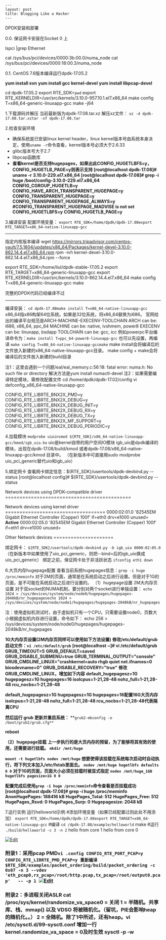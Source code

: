 ```text
---
layout: post
title: Blogging Like a Hacker
---
```

DPDK安装和部署

0.0. 保证网卡安装在Socket 0 上

lspci |grep Ethernet

cat /sys/bus/pci/devices/0000\:3b\:00.0/numa_node 
cat /sys/bus/pci/devices/0000\:18\:00.3/numa_node

0.1. CentOS 7.6版本编译运行dpdk-17.05.2

**yum install svn**
**yum install gcc kernel-devel**
**yum install libpcap-devel**

cd dpdk-17.05.2
export RTE_SDK=`pwd`
export RTE_KERNELDIR=/usr/src/kernels/3.10.0-957.10.1.el7.x86_64
make config T=x86_64-generic-linuxapp-gcc
make -j64

1.下载源码并解压
当前最新版为dpdk-17.08.tar.xz
解压xz文件：
`xz -d dpdk-17.08.tar.xztar -xf dpdk-17.08.tar`

2.检查安装环境

- 确保系统是已安装linux kernel header，linux kernel版本号由系统本身决定，使用`uname -r`命令查看，kernel版本号必须大于2.6.33
- glibc版本号大于2.7
- libpcap函数库
- **查看kernel是否支持hugepages，如果出此CONFIG_HUGETLBFS=y，CONFIG_HUGETLB_PAGE=y则表示支持**
  **[root@localhost dpdk-17.08]# uname -r** 
  **3.10.0-229.el7.x86_64**
  **[root@localhost dpdk-17.08]# grep -i huge /boot/config-3.10.0-229.el7.x86_64** 
  **CONFIG_CGROUP_HUGETLB=y**
  **CONFIG_HAVE_ARCH_TRANSPARENT_HUGEPAGE=y**
  **CONFIG_TRANSPARENT_HUGEPAGE=y**
  **CONFIG_TRANSPARENT_HUGEPAGE_ALWAYS=y**
  **\#CONFIG_TRANSPARENT_HUGEPAGE_MADVISE is not set**
  **CONFIG_HUGETLBFS=y**
  **CONFIG_HUGETLB_PAGE=y**

3.编译安装
配置环境变量：
`export RTE_SDK=/home/dpdk/dpdk-17.08export RTE_TARGET=x86_64-native-linuxapp-gcc`

------

指定内核版本编译
wget https://mirrors.tripadvisor.com/centos-vault/7.5.1804/updates/x86_64/Packages/kernel-devel-3.10.0-862.14.4.el7.x86_64.rpm
rpm -ivh kernel-devel-3.10.0-862.14.4.el7.x86_64.rpm --force

export RTE_SDK=/home/liul/dpdk-stable-17.05.2
export RTE_TARGET=x86_64-generic-linuxapp-gcc
export RTE_KERNELDIR=/usr/src/kernels/3.10.0-862.14.4.el7.x86_64
make config T=x86_64-generic-linuxapp-gcc
make

完整的DPDK代码已经编译不过

------

编译安装：
`cd dpdk-17.08make install T=x86_64-native-linuxapp-gcc`
x86_64指x86构架64位系统。如果是32位系统，将x86_64替换为i686。
官网给出的编译平台规范是ARCH-MACHINE-EXECENV-TOOLCHAIN
ARCH can be: i686, x86_64, ppc_64
MACHINE can be: native, ivshmem, power8
EXECENV can be: linuxapp, bsdapp
TOOLCHAIN can be: gcc, icc
例如powerpc平台编译命令为：`make install T=ppc_64-power8-linuxapp-gcc`
也可以先设置，再编译
`make config T=x86_64-native-linuxapp-gccmake`
make install会将编译后的文件放入新建的x86_64-native-linuxapp-gcc目录。
make config + make会将编译后的文件放入新建的build目录

注1：这里会遇到一个问题/eal/eal_memory.c:56:18: fatal error: numa.h: No such file or directory
解决方法是yum install numactl-devel
注2：如果需要编译特定模块，需修改配置文件
cd /home/dpdk/dpdk-17.02/config
vi defconfig_x86_64-native-linuxapp-gcc

CONFIG_RTE_LIBRTE_BNX2X_PMD=y
CONFIG_RTE_LIBRTE_BNX2X_DEBUG=y
CONFIG_RTE_LIBRTE_BNX2X_DEBUG_INIT=y
CONFIG_RTE_LIBRTE_BNX2X_DEBUG_RX=y
CONFIG_RTE_LIBRTE_BNX2X_DEBUG_TX=y
CONFIG_RTE_LIBRTE_BNX2X_MF_SUPPORT=y
CONFIG_RTE_LIBRTE_BNX2X_DEBUG_PERIODIC=y

4.加载模块
`modprobe uioinsmod ${RTE_SDK}/x86_64-native-linuxapp-gcc/kmod/igb_uio.ko`
uio是kernel自带的用户空间IO模块
igb_uio是dpdk编译的模块，出现在dpdk-17.08/build/kmod 或者dpdk-17.08/x86_64-native-linuxapp-gcc/kmod 目录中。
（在新版本中可直接用sudo modprobe uio_pci_generic替代uio和igb_uio）

5.绑定网卡
查看网卡绑定信息：${RTE_SDK}/usertools/dpdk-devbind.py --status
[root@localhost config]# ${RTE_SDK}/usertools/dpdk-devbind.py --status

Network devices using DPDK-compatible driver ============================================
<none>

Network devices using kernel driver ===================================
0000:02:01.0 '82545EM Gigabit Ethernet Controller (Copper) 100f' if=eth0 drv=e1000 unused= **Active**
0000:02:05.0 '82545EM Gigabit Ethernet Controller (Copper) 100f' if=eth1 drv=e1000 unused=

Other Network devices =====================
<none>

绑定网卡：
`${RTE_SDK}/usertools/dpdk-devbind.py -b igb_uio 0000:02:05.0`
（在新版本中如果使用了uio_pci_generic，则把--bind=后的igb_uio换成uio_pci_generic）
绑定之前，保证网卡处于非活跃状态
`ifconfig eth1 down`

6.大页内存hugepage配置
查看当前系统hugepages信息：`grep -i huge /proc/meminfo`
对于2M的页面，通常是在系统启动之后进行设置。但是对于1G的页面，是不可能在系统启动之后进行设置的。
（1）hugepage设置
2M大内存页设置
对于双socket的NUMA机制，要分别对两个socket进行单独设置：
`echo 1024 > /sys/devices/system/node/node0/hugepages/hugepages-2048kB/nr_hugepagesecho 1024 > /sys/devices/system/node/node1/hugepages/hugepages-2048kB/nr_hugepages`

注：使用虚拟机测试时，由于虚拟机只有一个CPU，只需要设置node0，页数大小根据虚拟机内存进行设置，命令如下：
echo 256 > /sys/devices/system/node/node0/hugepages/hugepages-2048kB/nr_hugepages

**1G大内存页设置(2M内存页同样可以使用如下方法设置)**
**修改/etc/default/grub启动文件：`vi /etc/default/grub`** 
**[root@localhost ~]# vi /etc/default/grub** 
**GRUB_TIMEOUT=5**
**GRUB_DEFAULT=saved**
**GRUB_DISABLE_SUBMENU=true**
**GRUB_TERMINAL_OUTPUT="console"** 
**GRUB_CMDLINE_LINUX="crashkernel=auto rhgb quiet net.ifnames=0 biosdevname=0"** 
**GRUB_DISABLE_RECOVERY="true"** 
**修改GRUB_CMDLINE_LINUX，增加如下内容**
**default_hugepagesz=1G hugepagesz=1G hugepages=16 isolcpus=1-21,28-48 nohz_full=1-21,28-48 rcu_nocbs=1-21,28-48**

**default_hugepagesz=1G hugepagesz=1G hugepages=16配置16G大页内存**
**isolcpus=1-21,28-48 nohz_full=1-21,28-48 rcu_nocbs=1-21,28-48代表隔离CPU**

**然后运行 grub 更新并重启系统：**
**`grub2-mkconfig -o /boot/grub2/grub.cfg**`

**reboot**

**（2）hugepage挂载**
**上一步执行的是大页内存的预留，为了能够将其有效的使用，还需要进行挂载。**
**`mkdir /mnt/huge`**

**`mount -t hugetlbfs nodev /mnt/huge`**
**想要使得该挂载在系统每次启动时自动执行，将下列文本加入/etc/fstab里面去。**
**`nodev /mnt/huge hugetlbfs defaults 0 0`**
**对于1G的页面，页面大小必须在挂载时被显式指定**
**`nodev /mnt/huge_1GB hugetlbfs pagesize=1G 0 0`**

**配置完成后使用`grep -i huge /proc/meminfo`命令查看是否挂载成功**
**[root@localhost dpdk-17.08]# grep -i huge /proc/meminfo**
**AnonHugePages: 188416 kB**
**HugePages_Total: 512**
**HugePages_Free: 512**
**HugePages_Rsvd: 0**
**HugePages_Surp: 0**
**Hugepagesize: 2048 kB**

7.运行实例
运行helloworld示例
\#添加环境变量（如果已经配置过则此处不用添加）
`export RTE_SDK=/home/dpdk/dpdk-17.08export RTE_TARGET=x86_64-native-linuxapp-gcc`
\#编译
`cd /dpdk-17.08/example/helloworld`
make
\#运行
`./build/helloworld -c 3 -n 2`
hello from core 1
hello from core 0

[![Edit](https://192.168.9.161/images/edit.png)](https://192.168.9.161/projects/hili_auditor/wiki/DPDK安装和部署/edit?section=2)



### 附录1：采用pcap PMD`vi .config CONFIG_RTE_PORT_PCAP=y CONFIG_RTE_LIBRTE_PMD_PCAP=y 重新编译 $RTE_SDK/examples/packet_ordering/build/packet_ordering -c 0x07 -n 3 --vdev 'eth_pcap0,rx_pcap=/root/http.pcap,tx_pcap=/root/output0.pcap'   -- -p 1 `[![Edit](https://192.168.9.161/images/edit.png)](https://192.168.9.161/projects/hili_auditor/wiki/DPDK安装和部署/edit?section=3)

### 附录2：多进程关闭ASLR cat /proc/sys/kernel/randomize_va_space0 = 关闭 1 = 半随机。共享库、栈、mmap() 以及 VDSO 将被随机化。（留坑，PIE会影响heap的随机化。。） 2 = 全随机。除了1中所述，还有heap。vi /etc/sysctl.d/99-sysctl.conf  增加一行 kernel.randomize_va_space = 0及时生效 sysctl -p -w